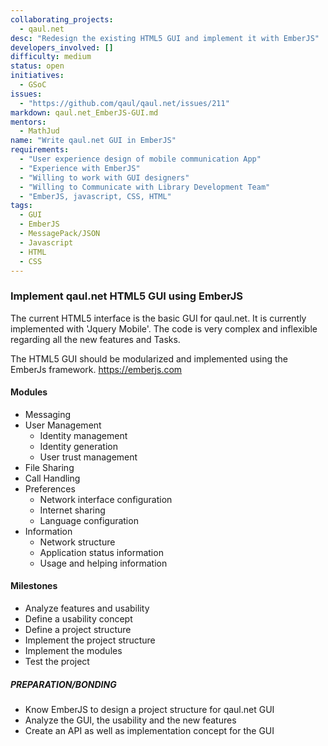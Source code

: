 ```yaml
---
collaborating_projects:
  - qaul.net
desc: "Redesign the existing HTML5 GUI and implement it with EmberJS"
developers_involved: []
difficulty: medium
status: open
initiatives:
  - GSoC
issues:
  - "https://github.com/qaul/qaul.net/issues/211"
markdown: qaul.net_EmberJS-GUI.md
mentors:
  - MathJud
name: "Write qaul.net GUI in EmberJS"
requirements:
  - "User experience design of mobile communication App" 
  - "Experience with EmberJS"
  - "Willing to work with GUI designers"
  - "Willing to Communicate with Library Development Team"
  - "EmberJS, javascript, CSS, HTML"
tags:
  - GUI
  - EmberJS
  - MessagePack/JSON
  - Javascript
  - HTML
  - CSS
---
```


### Implement qaul.net HTML5 GUI using EmberJS

The current HTML5 interface is the basic GUI for qaul.net. It is currently implemented with 'Jquery Mobile'. The code is very complex and inflexible regarding all the new features and Tasks.

The HTML5 GUI should be modularized and implemented using the EmberJs framework.
https://emberjs.com

#### Modules

* Messaging
* User Management
  * Identity management
  * Identity generation
  * User trust management
* File Sharing
* Call Handling
* Preferences
  * Network interface configuration
  * Internet sharing
  * Language configuration
* Information
  * Network structure
  * Application status information
  * Usage and helping information


#### Milestones

* Analyze features and usability
* Define a usability concept
* Define a project structure
* Implement the project structure
* Implement the modules
* Test the project


##### PREPARATION/BONDING

- Know EmberJS to design a project structure for qaul.net GUI
- Analyze the GUI, the usability and the new features
- Create an API as well as implementation concept for the GUI

